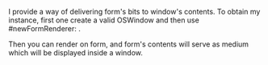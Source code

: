 I provide a way of delivering form's bits to window's contents.To obtain my instance, first one create a valid OSWindow and then use #newFormRenderer: .Then you can render on form, and form's contents will serve as medium which will be displayed inside a window.